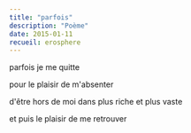 ```yaml
---
title: "parfois"
description: "Poème"
date: 2015-01-11
recueil: erosphere
---
```


parfois
je me quitte

pour le plaisir de m'absenter

d'être hors de moi
dans plus riche et plus vaste

et puis
le plaisir de me retrouver
